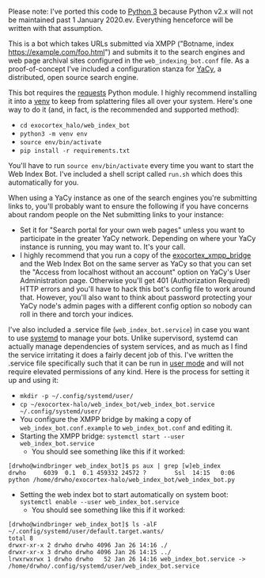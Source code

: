Please note: I've ported this code to [Python 3](https://pythonclock.org) because Python v2.x will not be maintained past 1 January 2020.ev.  Everything henceforce will be written with that assumption.

This is a bot which takes URLs submitted via XMPP ("Botname, index https://example.com/foo.html") and submits it to the search engines and web page archival sites configured in the `web_indexing_bot.conf` file.  As a proof-of-concept I've included a configuration stanza for [YaCy](http://yacy.de/), a distributed, open source search engine.

This bot requires the [requests](http://docs.python-requests.org/en/master/) Python module.  I highly recommend installing it into a [venv](https://docs.python.org/3/tutorial/venv.html) to keep from splattering files all over your system.  Here's one way to do it (and, in fact, is the recommended and supported method):

* `cd exocortex_halo/web_index_bot`
* `python3 -m venv env`
* `source env/bin/activate`
* `pip install -r requirements.txt`

You'll have to run `source env/bin/activate` every time you want to start the Web Index Bot.  I've included a shell script called `run.sh` which does this automatically for you.

When using a YaCy instance as one of the search engines you're submitting links to, you'll probably want to ensure the following if you have concerns about random people on the Net submitting links to your instance:

* Set it for "Search portal for your own web pages" unless you want to participate in the greater YaCy network.  Depending on where your YaCy instance is running, you may want to.  It's your call.
* I highly recommend that you run a copy of the [exocortex_xmpp_bridge](https://github.com/virtadpt/exocortex-halo/tree/master/exocortex_xmpp_bridge) and the Web Index Bot on the same server as YaCy so that you can set the "Access from localhost without an account" option on YaCy's User Administration page.  Otherwise you'll get 401 (Authorization Required) HTTP errors and you'll have to hack this bot's config file to work around that.  However, you'll also want to think about password protecting your YaCy node's admin pages with a different config option so nobody can roll in there and torch your indices.

I've also included a .service file (`web_index_bot.service`) in case you want to use [systemd](https://www.freedesktop.org/wiki/Software/systemd/) to manage your bots.  Unlike supervisord, systemd can actually manage dependencies of system services, and as much as I find the service irritating it does a fairly decent job of this.  I've written the .service file specifically such that it can be run in [user mode](https://wiki.archlinux.org/index.php/Systemd/User) and will not require elevated permissions of any kind.  Here is the process for setting it up and using it:

* `mkdir -p ~/.config/systemd/user/`
* `cp ~/exocortex-halo/web_index_bot/web_index_bot.service ~/.config/systemd/user/`
* You configure the XMPP bridge by making a copy of `web_index_bot.conf.example` to `web_index_bot.conf` and editing it.
* Starting the XMPP bridge: `systemctl start --user web_index_bot.service`
  * You should see something like this if it worked:
```
[drwho@windbringer web_index_bot]$ ps aux | grep [w]eb_index
drwho     6039  0.1  0.1 459332 24572 ?        Ssl  14:15   0:06 python /home/drwho/exocortex-halo/web_index_bot/web_index_bot.py
```
* Setting the web index bot to start automatically on system boot: `systemctl enable --user web_index_bot.service`
  * You should see something like this if it worked:

```
[drwho@windbringer web_index_bot]$ ls -alF ~/.config/systemd/user/default.target.wants/
total 8
drwxr-xr-x 2 drwho drwho 4096 Jan 26 14:16 ./
drwxr-xr-x 3 drwho drwho 4096 Jan 26 14:15 ../
lrwxrwxrwx 1 drwho drwho   52 Jan 26 14:16 web_index_bot.service -> /home/drwho/.config/systemd/user/web_index_bot.service
```
